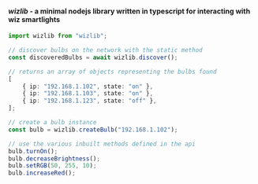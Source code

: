 #### _wizlib_ - a minimal nodejs library written in typescript for interacting with wiz smartlights

```typescript
import wizlib from "wizlib";

// discover bulbs on the network with the static method
const discoveredBulbs = await wizlib.discover();

// returns an array of objects representing the bulbs found
[
    { ip: "192.168.1.102", state: "on" },
    { ip: "192.168.1.103", state: "on" },
    { ip: "192.168.1.123", state: "off" },
];

// create a bulb instance
const bulb = wizlib.createBulb("192.168.1.102");

// use the various inbuilt methods defined in the api
bulb.turnOn();
bulb.decreaseBrightness();
bulb.setRGB(50, 255, 10);
bulb.increaseRed();
```
